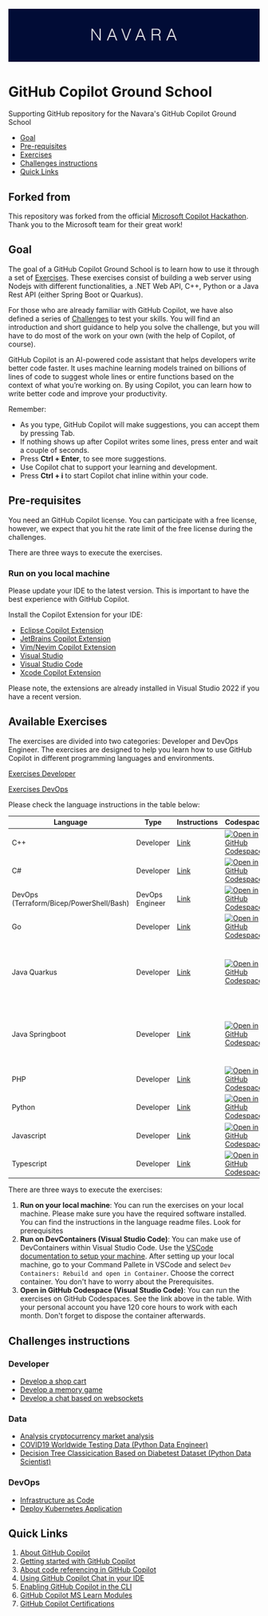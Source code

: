 ![alt text](Resources/navara/banner.png)

# GitHub Copilot Ground School

Supporting GitHub repository for the Navara's GitHub Copilot Ground School

- [Goal](#goal)
- [Pre-requisites](#pre-requisites)
- [Exercises](#available-exercises)
- [Challenges instructions](#challenges-instructions)
- [Quick Links](#quick-links)

## Forked from

This repository was forked from the official [Microsoft Copilot Hackathon](https://github.com/microsoft/CopilotHackathon). Thank you to the Microsoft team for their great work!

## Goal

The goal of a GitHub Copilot Ground School is to learn how to use it through a set of [Exercises](#exercises). These exercises consist of building a web server using Nodejs with different functionalities, a .NET Web API, C++, Python or a Java Rest API (either Spring Boot or Quarkus).

For those who are already familiar with GitHub Copilot, we have also defined a series of [Challenges](#challenges-instructions) to test your skills. You will find an introduction and short guidance to help you solve the challenge, but you will have to do most of the work on your own (with the help of Copilot, of course).

GitHub Copilot is an AI-powered code assistant that helps developers write better code faster. It uses machine learning models trained on billions of lines of code to suggest whole lines or entire functions based on the context of what you’re working on. By using Copilot, you can learn how to write better code and improve your productivity.

Remember:

- As you type, GitHub Copilot will make suggestions, you can accept them by pressing Tab.
- If nothing shows up after Copilot writes some lines, press enter and wait a couple of seconds.
- Press **Ctrl + Enter**, to see more suggestions.
- Use Copilot chat to support your learning and development.
- Press **Ctrl + i** to start Copilot chat inline within your code.

## Pre-requisites

You need an GitHub Copilot license. You can participate with a free license, however, we expect that you hit the rate limit of the free license during the challenges.

There are three ways to execute the exercises.

### Run on you local machine

Please update your IDE to the latest version. This is important to have the best experience with GitHub Copilot.

Install the Copilot Extension for your IDE:

- [Eclipse Copilot Extension](https://docs.github.com/en/copilot/using-github-copilot/getting-code-suggestions-in-your-ide-with-github-copilot?tool=eclipse)
- [JetBrains Copilot Extension](https://docs.github.com/en/copilot/using-github-copilot/getting-code-suggestions-in-your-ide-with-github-copilot?tool=jetbrains)
- [Vim/Nevim Copilot Extension](https://docs.github.com/en/copilot/using-github-copilot/getting-code-suggestions-in-your-ide-with-github-copilot?tool=vimneovim)
- [Visual Studio](https://docs.github.com/en/copilot/using-github-copilot/getting-code-suggestions-in-your-ide-with-github-copilot?tool=visualstudio)
- [Visual Studio Code](https://docs.github.com/en/copilot/using-github-copilot/getting-code-suggestions-in-your-ide-with-github-copilot?tool=vscode)
- [Xcode Copilot Extension](https://docs.github.com/en/copilot/using-github-copilot/getting-code-suggestions-in-your-ide-with-github-copilot?tool=xcode)

Please note, the extensions are already installed in Visual Studio 2022 if you have a recent version.

## Available Exercises

The exercises are divided into two categories: Developer and DevOps Engineer. The exercises are designed to help you learn how to use GitHub Copilot in different programming languages and environments.

[Exercises Developer](./exercisefiles/Exercises_developer.md)

[Exercises DevOps](./exercisefiles/Exercises_devops.md)

 Please check the language instructions in the table below:

| Language        |  Type      | Instructions   | Codespaces       | Notes |
| --------------- | --------- | -------------|---|---|
| C++ | Developer | [Link](./exercisefiles/cpp/README.md) | [![Open in GitHub Codespaces](https://github.com/codespaces/badge.svg)](https://codespaces.new/NavaraCloudServices/github-copilot-groundschool/tree/main?devcontainer_path=.devcontainer%2Fcpp%2Fdevcontainer.json) | Select 'Conan' as profile |
| C# | Developer | [Link](./exercisefiles/dotnet/README.md) | [![Open in GitHub Codespaces](https://github.com/codespaces/badge.svg)](https://codespaces.new/NavaraCloudServices/github-copilot-groundschool/tree/main?devcontainer_path=.devcontainer%2Fdotnet%2Fdevcontainer.json) ||
| DevOps (Terraform/Bicep/PowerShell/Bash) | DevOps Engineer | [Link](./exercisefiles/devops/README.md) | [![Open in GitHub Codespaces](https://github.com/codespaces/badge.svg)](https://codespaces.new/NavaraCloudServices/github-copilot-groundschool/tree/main?devcontainer_path=.devcontainer%2Fdevops%2Fdevcontainer.json) | Experimental |
| Go | Developer | [Link](./exercisefiles/go/README.md) | [![Open in GitHub Codespaces](https://github.com/codespaces/badge.svg)](https://codespaces.new/NavaraCloudServices/github-copilot-groundschool/tree/main?devcontainer_path=.devcontainer%2Fgo%2Fdevcontainer.json) | |
| Java Quarkus | Developer | [Link](./exercisefiles/java/quarkus/README.md) | [![Open in GitHub Codespaces](https://github.com/codespaces/badge.svg)](https://codespaces.new/NavaraCloudServices/github-copilot-groundschool/tree/main?devcontainer_path=.devcontainer%2Fjava%2Fdevcontainer.json) | Import the projects (Java Projects) to enable the test discovery |
| Java Springboot | Developer | [Link](./exercisefiles/java/springboot/README.md) | [![Open in GitHub Codespaces](https://github.com/codespaces/badge.svg)](https://codespaces.new/NavaraCloudServices/github-copilot-groundschool/tree/main?devcontainer_path=.devcontainer%2Fjava%2Fdevcontainer.json) | Import the projects (Java Projects) to enable the test discovery |
| PHP | Developer | [Link](./exercisefiles/php/README.md) | [![Open in GitHub Codespaces](https://github.com/codespaces/badge.svg)](https://codespaces.new/NavaraCloudServices/github-copilot-groundschool/tree/main?devcontainer_path=.devcontainer%2Fphp%2Fdevcontainer.json) | |
| Python | Developer | [Link](./exercisefiles/python/README.md) | [![Open in GitHub Codespaces](https://github.com/codespaces/badge.svg)](https://codespaces.new/NavaraCloudServices/github-copilot-groundschool/tree/main?devcontainer_path=.devcontainer%2Fpython%2Fdevcontainer.json) | |
| Javascript | Developer | [Link](./exercisefiles/javascript/README.md) | [![Open in GitHub Codespaces](https://github.com/codespaces/badge.svg)](https://codespaces.new/NavaraCloudServices/github-copilot-groundschool/tree/main?devcontainer_path=.devcontainer%2Fnode%2Fdevcontainer.json) | |
| Typescript | Developer | [Link](./exercisefiles/typescript/README.md) | [![Open in GitHub Codespaces](https://github.com/codespaces/badge.svg)](https://codespaces.new/NavaraCloudServices/github-copilot-groundschool/tree/main?devcontainer_path=.devcontainer%2Fnode%2Fdevcontainer.json) | |

There are three ways to execute the exercises:

1. **Run on your local machine**: You can run the exercises on your local machine. Please make sure you have the required software installed. You can find the instructions in the language readme files. Look for prerequisites
2. **Run on DevContainers (Visual Studio Code)**: You can make use of DevContainers within Visual Studio Code. Use the [VSCode documentation to setup your machine](https://code.visualstudio.com/docs/devcontainers/tutorial). After setting up your local machine, go to your Command Pallete in VSCode and select `Dev Containers: Rebuild and open in Container`. Choose the correct container. You don't have to worry about the Prerequisites.
3. **Open in GitHub Codespace (Visual Studio Code)**: You can run the exercises on GitHub Codespaces. See the link above in the table. With your personal account you have 120 core hours to work with each month. Don't forget to dispose the container afterwards.



## Challenges instructions

### Developer
- [Develop a shop cart](./challenges/eshop/eshop.md)
- [Develop a memory game](./challenges/memorygame/memorygame.md)
- [Develop a chat based on websockets](./challenges/chatwebsockets/chatwebsockets.md)

### Data

- [Analysis cryptocurrency market analysis](./challenges/cryptoanalisis/crypto.md)
- [COVID19 Worldwide Testing Data (Python Data Engineer)](./challenges/python_data_engineer/README.md)
- [Decision Tree Classicication Based on Diabetest Dataset (Python Data Scientist)](./challenges/python_data_scientist/README.md)

### DevOps
- [Infrastructure as Code](./challenges/devops_application/README.md)
- [Deploy Kubernetes Application](./challenges/devops_kubernetesapp/README.md)




## Quick Links

1. [About GitHub Copilot](https://docs.github.com/en/copilot/about-github-copilot)
2. [Getting started with GitHub Copilot](https://docs.github.com/en/copilot/using-github-copilot/getting-started-with-github-copilot)
3. [About code referencing in GitHub Copilot](https://docs.github.com/en/copilot/using-github-copilot/finding-public-code-that-matches-github-copilot-suggestions)
4. [Using GitHub Copilot Chat in your IDE](https://docs.github.com/en/copilot/github-copilot-chat/using-github-copilot-chat-in-your-ide)
5. [Enabling GitHub Copilot in the CLI](https://docs.github.com/en/copilot/github-copilot-in-the-cli/enabling-github-copilot-in-the-cli)
6. [GitHub Copilot MS Learn Modules](https://learn.microsoft.com/en-us/training/browse/?terms=github%20copilot)
7. [GitHub Copilot Certifications](https://resources.github.com/learn/certifications/)
